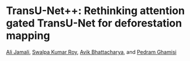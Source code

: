 # TransU-Net++: Rethinking attention gated TransU-Net for deforestation mapping



[Ali Jamali](https://www.researchgate.net/profile/Ali-Jamali), [Swalpa Kumar Roy](https://swalpa.github.io), [Avik Bhattacharya](http://www.mrslab.in/Avik/), and [Pedram Ghamisi](https://www.iarai.ac.at/people/pedramghamisi/)
